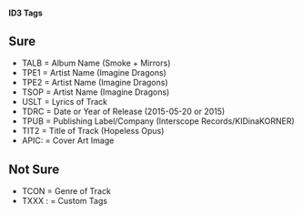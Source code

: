 #### ID3 Tags

## Sure
- TALB = Album Name (Smoke + Mirrors)
- TPE1 = Artist Name (Imagine Dragons)
- TPE2 = Artist Name (Imagine Dragons)
- TSOP = Artist Name (Imagine Dragons)
- USLT = Lyrics of Track
- TDRC = Date or Year of Release (2015-05-20 or 2015)
- TPUB = Publishing Label/Company (Interscope Records/KIDinaKORNER)
- TIT2 = Title of Track (Hopeless Opus)
- APIC: = Cover Art Image

## Not Sure
- TCON = Genre of Track
- TXXX : <Custom Name> = Custom Tags 

